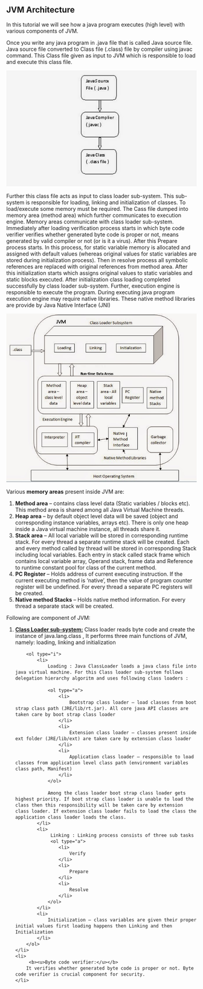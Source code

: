 ## JVM Architecture

In this tutorial we will see how a java program executes (high level) with various components of JVM.

Once you write any java program in .java file that is called Java source file. Java source file converted to Class file (.class) file by compiler using javac command. This Class file given as input to JVM which is responsible to load and execute this class file.    

<img alt=".class file generation" src="https://github.com/shajuk/Java-KnowledgeSharing/blob/master/JVM/java%20compilation.jpg" width="560"/>

Further this class file acts as input to class loader sub-system. This sub-system is responsible for loading, linking and initialization of classes. To load/execute some memory must be required. The Cass file dumped into memory area (method area) which further communicates to execution engine. Memory areas communicate with class loader sub-system. Immediately after loading verification process starts in which byte code verifier verifies whether generated byte code is proper or not,  means generated by valid compiler or not (or is it a virus). After this Prepare process starts. In this process, for static variable memory is allocated and assigned with default values (whereas original values for static variables are stored during initialization process). Then in resolve process all symbolic references are replaced with original references from method area. After this initialization starts which assigns original values to static variables and static blocks executed. After initialization class loading completed successfully by class loader sub-system. Further, execution engine is responsible to execute the program. During executing java program execution engine may require native libraries. These native method libraries are provide by Java Native Interface (JNI)

<img alt="JVM Architecture" src="https://github.com/shajuk/Java-KnowledgeSharing/blob/master/JVM/JVM%20Architecture.jpg" width="560"/>

Various <b>memory areas</b> present inside JVM are:

<ol>
	<li>
		<b>Method area</b> – contains class level data (Static variables / blocks etc). This method area is shared among all Java Virtual Machine threads.
	</li>
	<li>
		<b>Heap area</b> – by default object level data will be saved (object and corresponding instance variables, arrays etc).  There is only one heap inside a Java virtual machine instance, all threads share it.
	</li>
	<li>
		<b>Stack area</b> – All local variable will be stored in corresponding runtime stack. For every thread a separate runtime stack will be created. Each and every method called by thread will be stored in corresponding Stack including local variables. Each entry in stack called stack frame which contains local variable array, Operand stack, frame data and Reference to runtime constant pool for class of the current method.
	</li>
	<li>
		<b>PC Register</b> – Holds address of current executing instruction. If the current executing method is ‘native’, then the value of program counter register will be undefined. For every thread a separate PC registers will be created.
	</li>
	<li>
		<b>Native method Stacks</b> – Holds native method information. For every thread a separate stack will be created.
	</li>
</ol>

Following are component of JVM:

<ol>
	<li>
		<b><u>Class Loader sub-system:</u></b>
		Class loader reads byte code and create the instance of java.lang.class , It performs three main functions of JVM, namely: loading, linking and initialization
		
		<ol type="i">
			<li>
				Loading : Java ClassLoader loads a java class file into java virtual machine. For this Class loader sub-system follows delegation hierarchy algoritm and uses following class loaders :
				
				<ol type="a">
					<li>
						Bootstrap class loader – load classes from boot strap class path (JRE/lib/rt.jar). All core java API classes are taken care by boot strap class loader
					</li>
					<li>
						Extension class loader – classes present inside ext folder (JRE/lib/ext) are taken care by extension class loader
					</li>
					<li>
						Application class loader – responsible to load classes from application level class path (environment variables class path, Manifest)
					</li>
				</ol>
				
				Among the class loader boot strap class loader gets highest priority. If boot strap class loader is unable to load the class then this responsibility will be taken care by extension class loader. If extension class loader fails to load the class the application class loader loads the class.
			</li>
			<li>
				 Linking : Linking process consists of three sub tasks
				 <ol type="a">
					<li>
						Verify
					</li>
					<li>
						Prepare
					</li>
					<li>
						Resolve
					</li>
				</ol>
			</li>
			<li>
				Initialization – class variables are given their proper initial values first loading happens then Linking and then Initialization
			</li>
		</ol>
	</li>
	<li>
		 <b><u>Byte code verifier:</u></b>
		It verifies whether generated byte code is proper or not. Byte code verifier is crucial component for security.
	</li>
	
</ol>
